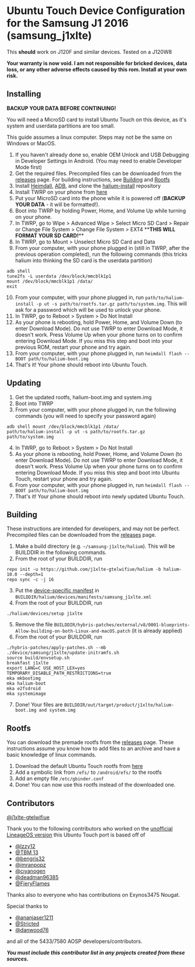 # Ubuntu Touch Device Configuration for the Samsung J1 2016 (samsung_j1xlte)
This **should** work on J120F and similar devices. Tested on a J120W8

**Your warranty is now void. I am not responsible for bricked devices, data loss, or any other adverse effects caused by this rom. Install at your own risk.**

## Installing
**BACKUP YOUR DATA BEFORE CONTINUING!**

You will need a MicroSD card to install Ubuntu Touch on this device, as it's system and userdata partitions are too small.

This guide assumes a linux computer. Steps may not be the same on Windows or MacOS.

1. If you haven't already done so, enable OEM Unlock and USB Debugging in Developer Settings in Android. (You may need to enable Developer Mode first)
2. Get the required files. Precompiled files can be downloaded from the [releases](https://github.com/j1xlte-gtelwifiue/android_device_samsung_j1xlte/releases) page. For building instructions, see [Building](#Building) and [Rootfs](#Rootfs)
3. Install [Heimdall](https://glassechidna.com.au/heimdall/), [ADB](https://developer.android.com/studio/releases/platform-tools), and clone the [halium-install](https://gitlab.com/JBBgameich/halium-install) repository
4. Install TWRP on your phone from [here](https://forum.xda-developers.com/t/recovery-3-3-1-0-unofficial-teamwin-recovery-project-for-samsung-galaxy-j1-2016.3852578/)
5. Put your MicroSD card into the phone while it is powered off (**BACKUP YOUR DATA** - it will be formatted!).
6. Boot into TWRP by holding Power, Home, and Volume Up while turning on your phone.
7. In TWRP, go to Wipe > Advanced Wipe > Select Micro SD Card > Repair or Change File System > Change File System > EXT4 \*\***THIS WILL FORMAT YOUR SD CARD!**\*\*
8. In TWRP, go to Mount > Unselect Micro SD Card and Data
9. From your computer, with your phone plugged in (still in TWRP, after the previous operation completed), run the following commands (this tricks halium into thinking the SD card is the userdata partition)
```
adb shell
tune2fs -L userdata /dev/block/mmcblk1p1
mount /dev/block/mmcblk1p1 /data/
exit
```
10. From your computer, with your phone plugged in, run `path/to/halium-install -p ut -s path/to/rootfs.tar.gz path/to/system.img`. This will ask for a password which will be used to unlock your phone.
11. In TWRP, go to Reboot > System > Do Not Install
12. As your phone is rebooting, hold Power, Home, and Volume Down (to enter Download Mode). Do not use TWRP to enter Download Mode, it doesn't work. Press Volume Up when your phone turns on to confirm entering Download Mode. If you miss this step and boot into your previous ROM, restart your phone and try again.
13. From your computer, with your phone plugged in, run `heimdall flash --BOOT path/to/halium-boot.img`
14. That's it! Your phone should reboot into Ubuntu Touch.

## Updating
1. Get the updated rootfs, halium-boot.img and system.img
2. Boot into TWRP
3. From your computer, with your phone plugged in, run the following commands (you will need to specify your password again)
```
adb shell mount /dev/block/mmcblk1p1 /data/
path/to/halium-install -p ut -s path/to/rootfs.tar.gz path/to/system.img
```
4. In TWRP, go to Reboot > System > Do Not Install
5. As your phone is rebooting, hold Power, Home, and Volume Down (to enter Download Mode). Do not use TWRP to enter Download Mode, it doesn't work. Press Volume Up when your phone turns on to confirm entering Download Mode. If you miss this step and boot into Ubuntu Touch, restart your phone and try again.
6. From your computer, with your phone plugged in, run `heimdall flash --BOOT path/to/halium-boot.img`
7. That's it! Your phone should reboot into newly updated Ubuntu Touch.

## Building
These instructions are intended for developers, and may not be perfect. Precompiled files can be downloaded from the [releases](https://github.com/j1xlte-gtelwifiue/android_device_samsung_j1xlte/releases) page.
1. Make a build directory (e.g. `~/samsung-j1xlte/halium`). This will be BUILDDIR in the following commands.
2. From the root of your BUILDDIR, run
```
repo init -u https://github.com/j1xlte-gtelwifiue/halium -b halium-10.0 --depth=1
repo sync -c -j 16
```
3. Put the [device-specific manifest](https://gist.github.com/j1xlte-gtelwifiue/01604e2f15225a3c256beb8e197f0ab9) in `BUILDDIR/halium/devices/manifests/samsung_j1xlte.xml`
4. From the root of your BUILDDIR, run
```
./halium/devices/setup j1xlte
```
5. Remove the file `BUILDDIR/hybris-patches/external/v8/0001-blueprints-Allow-building-on-both-Linux-and-macOS.patch` (it is already applied)
6. From the root of your BUILDDIR, run
```
./hybris-patches/apply-patches.sh --mb
./device/samsung/j1xlte/update-initramfs.sh
source build/envsetup.sh
breakfast j1xlte
export LANG=C USE_HOST_LEX=yes TEMPORARY_DISABLE_PATH_RESTRICTIONS=true
mka mkbootimg
mka halium-boot
mka e2fsdroid
mka systemimage
```
7. Done! Your files are `BUILDDIR/out/target/product/j1xlte/halium-boot.img and system.img`

## Rootfs
You can download the premade rootfs from the [releases](https://github.com/j1xlte-gtelwifiue/android_device_samsung_j1xlte/releases) page. These instructions assume you know how to add files to an archive and have a basic knowledge of linux commands.
1. Download the default Ubuntu Touch rootfs from [here](https://ci.ubports.com/job/xenial-hybris-android9-rootfs-armhf/)
2. Add a symbolic link from `/efs/` to `/android/efs/` to the rootfs
3. Add an empty file `/etc/gbinder.conf`
4. Done! You can now use this rootfs instead of the downloaded one.

## Contributors
[@j1xlte-gtelwifiue](https://github.com/j1xlte-gtelwifiue)

Thank you to the following contributors who worked on the [unofficial LineageOS version](https://forum.xda-developers.com/t/rom-10-0-0_r41-beta-lineageos-17-1-for-samsung-galaxy-j1-2016-exynos-3475.4307593/) this Ubuntu Touch port is based off of
- [@lzzy12](https://forum.xda-developers.com/m/8152187/)
- [@TBM 13](https://forum.xda-developers.com/m/9120939/)
- [@bengris32](https://forum.xda-developers.com/m/11364767/)
- [@imranpopz](https://forum.xda-developers.com/m/8241792/)
- [@cıyanogen](https://forum.xda-developers.com/m/7799844/)
- [@deadman96385](https://forum.xda-developers.com/m/4222965/)
- [@FieryFlames](https://forum.xda-developers.com/m/11495171/)

Thanks also to everyone who has contributions on Exynos3475 Nougat.

Special thanks to

- [@ananjaser1211](https://forum.xda-developers.com/m/4637718/)
- [@Stricted](https://forum.xda-developers.com/m/8184192/)
- [@danwood76](https://forum.xda-developers.com/m/6707196/)

and all of the 5433/7580 AOSP developers/contributors.

***You must include this contributor list in any projects created from these sources.***
